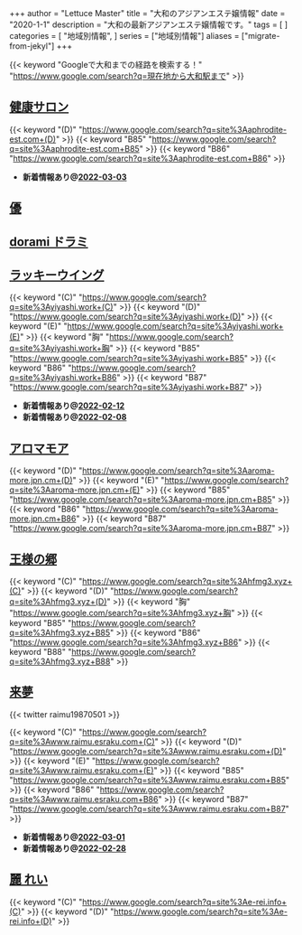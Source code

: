 +++
author = "Lettuce Master"
title = "大和のアジアンエステ嬢情報"
date = "2020-1-1"
description = "大和の最新アジアンエステ嬢情報です。"
tags = [
]
categories = [
    "地域別情報",
]
series = ["地域別情報"]
aliases = ["migrate-from-jekyl"]
+++

{{< keyword "Googleで大和までの経路を検索する！" "https://www.google.com/search?q=現在地から大和駅まで" >}}

## [健康サロン](http://aphrodite-est.com/)
{{< keyword "(D)" "https://www.google.com/search?q=site%3Aaphrodite-est.com+(D)" >}} {{< keyword "B85" "https://www.google.com/search?q=site%3Aaphrodite-est.com+B85" >}} {{< keyword "B86" "https://www.google.com/search?q=site%3Aaphrodite-est.com+B86" >}} 

- **新着情報あり@[2022-03-03](/post/2022-03-03)**
## [優](http://www.est-yu.work/)


## [dorami ドラミ](http://hfmi2.xyz/)


## [ラッキーウイング](http://yiyashi.work/)
{{< keyword "(C)" "https://www.google.com/search?q=site%3Ayiyashi.work+(C)" >}} {{< keyword "(D)" "https://www.google.com/search?q=site%3Ayiyashi.work+(D)" >}} {{< keyword "(E)" "https://www.google.com/search?q=site%3Ayiyashi.work+(E)" >}} {{< keyword "胸" "https://www.google.com/search?q=site%3Ayiyashi.work+胸" >}} {{< keyword "B85" "https://www.google.com/search?q=site%3Ayiyashi.work+B85" >}} {{< keyword "B86" "https://www.google.com/search?q=site%3Ayiyashi.work+B86" >}} {{< keyword "B87" "https://www.google.com/search?q=site%3Ayiyashi.work+B87" >}} 

- **新着情報あり@[2022-02-12](/post/2022-02-12)**
- **新着情報あり@[2022-02-08](/post/2022-02-08)**
## [アロマモア](https://aroma-more.jpn.cm/)
{{< keyword "(D)" "https://www.google.com/search?q=site%3Aaroma-more.jpn.cm+(D)" >}} {{< keyword "(E)" "https://www.google.com/search?q=site%3Aaroma-more.jpn.cm+(E)" >}} {{< keyword "B85" "https://www.google.com/search?q=site%3Aaroma-more.jpn.cm+B85" >}} {{< keyword "B86" "https://www.google.com/search?q=site%3Aaroma-more.jpn.cm+B86" >}} {{< keyword "B87" "https://www.google.com/search?q=site%3Aaroma-more.jpn.cm+B87" >}} 

## [王様の郷](http://hfmg3.xyz/)
{{< keyword "(C)" "https://www.google.com/search?q=site%3Ahfmg3.xyz+(C)" >}} {{< keyword "(D)" "https://www.google.com/search?q=site%3Ahfmg3.xyz+(D)" >}} {{< keyword "胸" "https://www.google.com/search?q=site%3Ahfmg3.xyz+胸" >}} {{< keyword "B85" "https://www.google.com/search?q=site%3Ahfmg3.xyz+B85" >}} {{< keyword "B86" "https://www.google.com/search?q=site%3Ahfmg3.xyz+B86" >}} {{< keyword "B88" "https://www.google.com/search?q=site%3Ahfmg3.xyz+B88" >}} 

## [来夢](http://www.raimu.esraku.com/)


{{< twitter raimu19870501 >}}

{{< keyword "(C)" "https://www.google.com/search?q=site%3Awww.raimu.esraku.com+(C)" >}} {{< keyword "(D)" "https://www.google.com/search?q=site%3Awww.raimu.esraku.com+(D)" >}} {{< keyword "(E)" "https://www.google.com/search?q=site%3Awww.raimu.esraku.com+(E)" >}} {{< keyword "B85" "https://www.google.com/search?q=site%3Awww.raimu.esraku.com+B85" >}} {{< keyword "B86" "https://www.google.com/search?q=site%3Awww.raimu.esraku.com+B86" >}} {{< keyword "B87" "https://www.google.com/search?q=site%3Awww.raimu.esraku.com+B87" >}} 

- **新着情報あり@[2022-03-01](/post/2022-03-01)**
- **新着情報あり@[2022-02-28](/post/2022-02-28)**
## [麗 れい](http://e-rei.info/)
{{< keyword "(C)" "https://www.google.com/search?q=site%3Ae-rei.info+(C)" >}} {{< keyword "(D)" "https://www.google.com/search?q=site%3Ae-rei.info+(D)" >}} 

